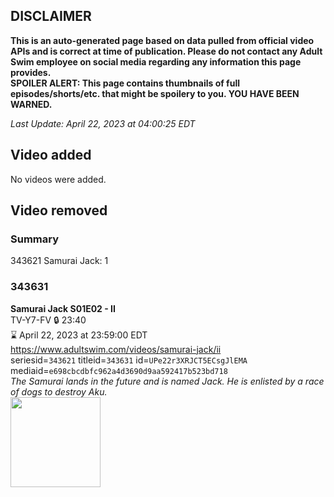 ## DISCLAIMER
**This is an auto-generated page based on data pulled from official video APIs and is correct at time of publication. Please do not contact any Adult Swim employee on social media regarding any information this page provides.**  
**SPOILER ALERT: This page contains thumbnails of full episodes/shorts/etc. that might be spoilery to you. YOU HAVE BEEN WARNED.**  

_Last Update: April 22, 2023 at 04:00:25 EDT_
## Video added
No videos were added.  
## Video removed
### Summary
343621 Samurai Jack: 1  
### 343631
**Samurai Jack S01E02 - II**  
TV-Y7-FV 🔒 23:40  
⌛ April 22, 2023 at 23:59:00 EDT  
https://www.adultswim.com/videos/samurai-jack/ii  
seriesid=`343621` titleid=`343631` id=`UPe22r3XRJCT5ECsgJlEMA` mediaid=`e698cbcdbfc962a4d3690d9aa592417b523bd718`  
_The Samurai lands in the future and is named Jack. He is enlisted by a race of dogs to destroy Aku._  
<a href="https://media.cdn.adultswim.com/uploads/20200406/thumbnails/2_20461325197-samjack_002.jpg"><img src="https://media.cdn.adultswim.com/uploads/20200406/thumbnails/2_20461325197-samjack_002.jpg" height="144px" /></a>
